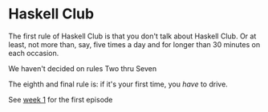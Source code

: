 # Haskell Club

The first rule of Haskell Club is that you don't talk about Haskell
Club.  Or at least, not more than, say, five times a day and for
longer than 30 minutes on each occasion.

We haven't decided on rules Two thru Seven

The eighth and final rule is: if it's your first time, you _have_ to
drive.

See [week 1](week-1.org) for the first episode
